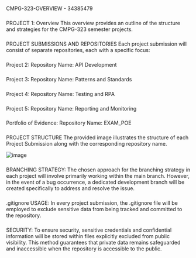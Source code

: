 CMPG-323-OVERVIEW - 34385479
###
PROJECT 1: Overview
This overview provides an outline of the structure and strategies for the CMPG-323 semester projects.

###

PROJECT SUBMISSIONS AND REPOSITORIES
Each project submission will consist of separate repositories, each with a specific focus:
###
Project 2:
Repository Name: API Development
###

Project 3:
Repository Name: Patterns and Standards
###

Project 4:
Repository Name: Testing and RPA
###

Project 5:
Repository Name: Reporting and Monitoring
###

Portfolio of Evidence:
Repository Name: EXAM_POE

###

PROJECT STRUCTURE
The provided image illustrates the structure of each Project Submission along with the corresponding repository name.

![image](https://github.com/kayleeyana/CMPG-323-Overview---34385479/assets/112712495/af584eb0-dc52-445c-af77-85fc3d671fa0)

###

BRANCHING STRATEGY:
The chosen approach for the branching strategy in each project will involve primarily working within the main branch. However, in the event of a bug occurrence, a dedicated development branch will be created specifically to address and resolve the issue.

###
.gitignore USAGE:
In every project submission, the .gitignore file will be employed to exclude sensitive data from being tracked and committed to the repository.

###
SECURITY:
To ensure security, sensitive credentials and confidential information will be stored within files explicitly excluded from public visibility. This method guarantees that private data remains safeguarded and inaccessible when the repository is accessible to the public.






